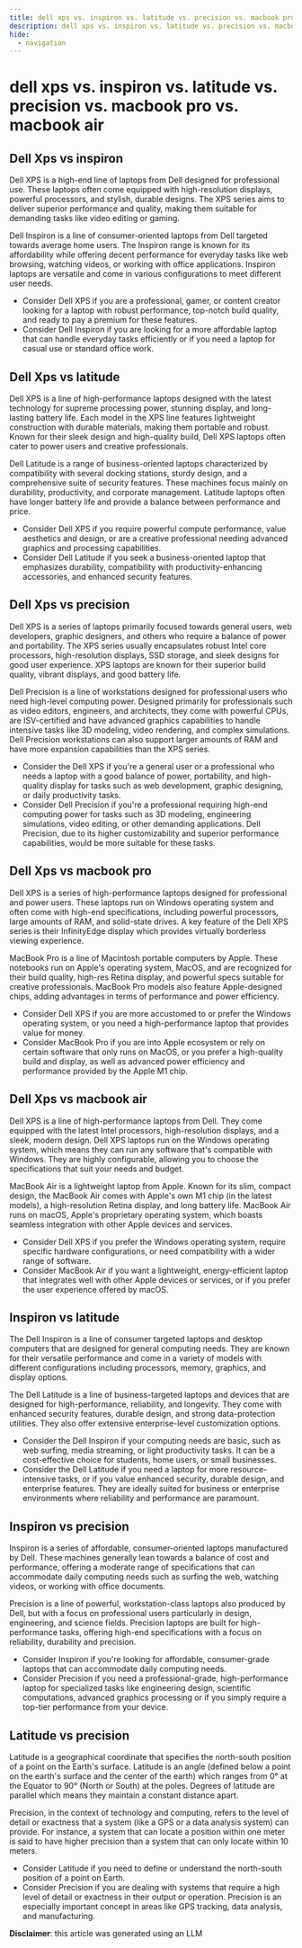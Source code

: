 ```yaml
---
title: dell xps vs. inspiron vs. latitude vs. precision vs. macbook pro vs. macbook air
description: dell xps vs. inspiron vs. latitude vs. precision vs. macbook pro vs. macbook air
hide:
  - navigation
---
```

# dell xps vs. inspiron vs. latitude vs. precision vs. macbook pro vs. macbook air

## Dell Xps vs inspiron
Dell XPS is a high-end line of laptops from Dell designed for professional use. These laptops often come equipped with high-resolution displays, powerful processors, and stylish, durable designs. The XPS series aims to deliver superior performance and quality, making them suitable for demanding tasks like video editing or gaming.

Dell Inspiron is a line of consumer-oriented laptops from Dell targeted towards average home users. The Inspiron range is known for its affordability while offering decent performance for everyday tasks like web browsing, watching videos, or working with office applications. Inspiron laptops are versatile and come in various configurations to meet different user needs.

- Consider Dell XPS if you are a professional, gamer, or content creator looking for a laptop with robust performance, top-notch build quality, and ready to pay a premium for these features.
- Consider Dell Inspiron if you are looking for a more affordable laptop that can handle everyday tasks efficiently or if you need a laptop for casual use or standard office work.

## Dell Xps vs latitude
Dell XPS is a line of high-performance laptops designed with the latest technology for supreme processing power, stunning display, and long-lasting battery life. Each model in the XPS line features lightweight construction with durable materials, making them portable and robust. Known for their sleek design and high-quality build, Dell XPS laptops often cater to power users and creative professionals.

Dell Latitude is a range of business-oriented laptops characterized by compatibility with several docking stations, sturdy design, and a comprehensive suite of security features. These machines focus mainly on durability, productivity, and corporate management. Latitude laptops often have longer battery life and provide a balance between performance and price.

- Consider Dell XPS if you require powerful compute performance, value aesthetics and design, or are a creative professional needing advanced graphics and processing capabilities.
- Consider Dell Latitude if you seek a business-oriented laptop that emphasizes durability, compatibility with productivity-enhancing accessories, and enhanced security features.

## Dell Xps vs precision
Dell XPS is a series of laptops primarily focused towards general users, web developers, graphic designers, and others who require a balance of power and portability. The XPS series usually encapsulates robust Intel core processors, high-resolution displays, SSD storage, and sleek designs for good user experience. XPS laptops are known for their superior build quality, vibrant displays, and good battery life.

Dell Precision is a line of workstations designed for professional users who need high-level computing power. Designed primarily for professionals such as video editors, engineers, and architects, they come with powerful CPUs, are ISV-certified and have advanced graphics capabilities to handle intensive tasks like 3D modeling, video rendering, and complex simulations. Dell Precision workstations can also support larger amounts of RAM and have more expansion capabilities than the XPS series.

- Consider the Dell XPS if you're a general user or a professional who needs a laptop with a good balance of power, portability, and high-quality display for tasks such as web development, graphic designing, or daily productivity tasks. 
- Consider Dell Precision if you're a professional requiring high-end computing power for tasks such as 3D modeling, engineering simulations, video editing, or other demanding applications. Dell Precision, due to its higher customizability and superior performance capabilities, would be more suitable for these tasks.

## Dell Xps vs macbook pro
Dell XPS is a series of high-performance laptops designed for professional and power users. These laptops run on Windows operating system and often come with high-end specifications, including powerful processors, large amounts of RAM, and solid-state drives. A key feature of the Dell XPS series is their InfinityEdge display which provides virtually borderless viewing experience. 

MacBook Pro is a line of Macintosh portable computers by Apple. These notebooks run on Apple's operating system, MacOS, and are recognized for their build quality, high-res Retina display, and powerful specs suitable for creative professionals. MacBook Pro models also feature Apple-designed chips, adding advantages in terms of performance and power efficiency. 

- Consider Dell XPS if you are more accustomed to or prefer the Windows operating system, or you need a high-performance laptop that provides value for money.
- Consider MacBook Pro if you are into Apple ecosystem or rely on certain software that only runs on MacOS, or you prefer a high-quality build and display, as well as advanced power efficiency and performance provided by the Apple M1 chip.

## Dell Xps vs macbook air
Dell XPS is a line of high-performance laptops from Dell. They come equipped with the latest Intel processors, high-resolution displays, and a sleek, modern design. Dell XPS laptops run on the Windows operating system, which means they can run any software that's compatible with Windows. They are highly configurable, allowing you to choose the specifications that suit your needs and budget.

MacBook Air is a lightweight laptop from Apple. Known for its slim, compact design, the MacBook Air comes with Apple's own M1 chip (in the latest models), a high-resolution Retina display, and long battery life. MacBook Air runs on macOS, Apple's proprietary operating system, which boasts seamless integration with other Apple devices and services. 

- Consider Dell XPS if you prefer the Windows operating system, require specific hardware configurations, or need compatibility with a wider range of software.
- Consider MacBook Air if you want a lightweight, energy-efficient laptop that integrates well with other Apple devices or services, or if you prefer the user experience offered by macOS.

## Inspiron vs latitude
The Dell Inspiron is a line of consumer targeted laptops and desktop computers that are designed for general computing needs. They are known for their versatile performance and come in a variety of models with different configurations including processors, memory, graphics, and display options.

The Dell Latitude is a line of business-targeted laptops and devices that are designed for high-performance, reliability, and longevity. They come with enhanced security features, durable design, and strong data-protection utilities. They also offer extensive enterprise-level customization options.

- Consider the Dell Inspiron if your computing needs are basic, such as web surfing, media streaming, or light productivity tasks. It can be a cost-effective choice for students, home users, or small businesses.
- Consider the Dell Latitude if you need a laptop for more resource-intensive tasks, or if you value enhanced security, durable design, and enterprise features. They are ideally suited for business or enterprise environments where reliability and performance are paramount.

## Inspiron vs precision
Inspiron is a series of affordable, consumer-oriented laptops manufactured by Dell. These machines generally lean towards a balance of cost and performance, offering a moderate range of specifications that can accommodate daily computing needs such as surfing the web, watching videos, or working with office documents.

Precision is a line of powerful, workstation-class laptops also produced by Dell, but with a focus on professional users particularly in design, engineering, and science fields. Precision laptops are built for high-performance tasks, offering high-end specifications with a focus on reliability, durability and precision.

- Consider Inspiron if you're looking for affordable, consumer-grade laptops that can accommodate daily computing needs. 
- Consider Precision if you need a professional-grade, high-performance laptop for specialized tasks like engineering design, scientific computations, advanced graphics processing or if you simply require a top-tier performance from your device.

## Latitude vs precision
Latitude is a geographical coordinate that specifies the north-south position of a point on the Earth's surface. Latitude is an angle (defined below a point on the earth's surface and the center of the earth) which ranges from 0° at the Equator to 90° (North or South) at the poles. Degrees of latitude are parallel which means they maintain a constant distance apart. 

Precision, in the context of technology and computing, refers to the level of detail or exactness that a system (like a GPS or a data analysis system) can provide. For instance, a system that can locate a position within one meter is said to have higher precision than a system that can only locate within 10 meters.

- Consider Latitude if you need to define or understand the north-south position of a point on Earth.
- Consider Precision if you are dealing with systems that require a high level of detail or exactness in their output or operation. Precision is an especially important concept in areas like GPS tracking, data analysis, and manufacturing.

**Disclaimer**: this article was generated using an LLM